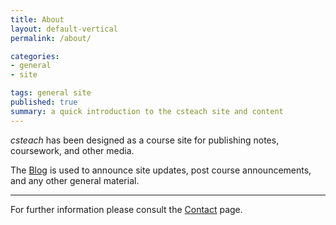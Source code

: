 ```yaml
---
title: About
layout: default-vertical
permalink: /about/

categories:
- general
- site

tags: general site
published: true
summary: a quick introduction to the csteach site and content
---
```


*csteach* has been designed as a course site for publishing notes, coursework, and other media.  

The [Blog](/blog) is used to announce site updates, post course announcements, and any other general material.

***

For further information please consult the [Contact](/contact) page.  




